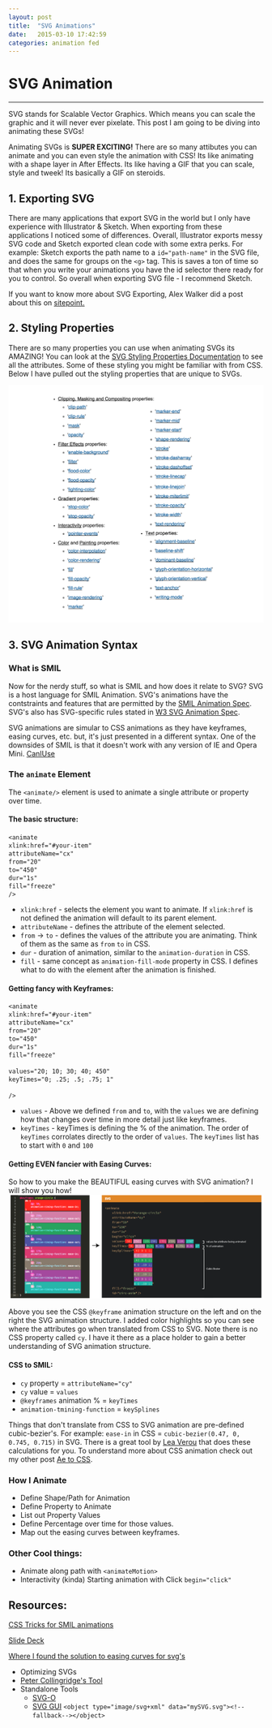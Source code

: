 ```yaml
---
layout: post
title:  "SVG Animations"
date:   2015-03-10 17:42:59
categories: animation fed
---
```


# SVG Animation
---

SVG stands for Scalable Vector Graphics. Which means you can scale the graphic and it will never ever pixelate. This post I am going to be diving into animating these SVGs!

Animating SVGs is **SUPER EXCITING!** There are so many attibutes you can animate and you can even style the animation with CSS! Its like animating with a shape layer in After Effects. Its like having a GIF that you can scale, style and tweek!
Its basically a GIF on steroids.


## 1. Exporting SVG

There are many applications that export SVG in the world but I only have experience with Illustrator & Sketch. When exporting from these applications I noticed some of differences. Overall, Illustrator exports messy SVG code and Sketch exported clean code with some extra perks. For example: Sketch exports the path name to a `id="path-name"` in the SVG file, and does the same for groups on the `<g>` tag. This is saves a ton of time so that when you write your animations you have the id selector there ready for you to control. So overall when exporting SVG file - I recommend Sketch. 

If you want to know more about SVG Exporting, Alex Walker did a post about this on [sitepoint.](http://www.sitepoint.com/designers-guide-working-with-svg/)


## 2. Styling Properties

There are so many properties you can use when animating SVGs its AMAZING! You can look at the [SVG Styling Properties Documentation](http://www.w3.org/TR/SVG2/styling.html#SVGStylingProperties) to see all the attributes. Some of these styling you might be familiar with from CSS. Below I have pulled out the styling properties that are unique to SVGs.

![svg-properties](../../images/posts/svg-animation/svg-properties.png)


## 3. SVG Animation Syntax

### What is SMIL

Now for the nerdy stuff, so what is SMIL and how does it relate to SVG? SVG is a host language for SMIL Animation. SVG's animations have the contstraints and features that are permitted by the [SMIL Animation Spec](http://www.w3.org/TR/2001/REC-smil-animation-20010904/). SVG's also has SVG-specific rules stated in [W3 SVG Animation Spec](http://www.w3.org/TR/SVG/animate.html).

SVG animations are simular to CSS animations as they have keyframes, easing curves, etc. but, it's just presented in a different syntax. One of the downsides of SMIL is that it doesn't work with any version of IE and Opera Mini. [CanIUse](http://caniuse.com/#feat=svg-smil)

### The `animate` Element

The `<animate/>` element is used to animate a single attribute or property over time. 

#### The basic structure:

	<animate
	xlink:href="#your-item"
	attributeName="cx"
	from="20"
	to="450"
	dur="1s"
	fill="freeze"
	/>
	
* `xlink:href` - selects the element you want to animate. If `xlink:href` is not defined the animation will default to its parent element.
* `attributeName` - defines the attribute of the element selected.
* `from` -> `to` - defines the values of the attribute you are animating. Think of them as the same as `from` `to` in CSS.
* `dur` - duration of animation, similar to the `animation-duration` in CSS.
* `fill` - same concept as `animation-fill-mode` property in CSS. I defines what to do with the element after the animation is finished.

#### Getting fancy with Keyframes:

	<animate
	xlink:href="#your-item"
	attributeName="cx"
	from="20"
	to="450"
	dur="1s"
	fill="freeze"
	
	values="20; 10; 30; 40; 450"
	keyTimes="0; .25; .5; .75; 1"
	
	/>

* `values` - Above we defined `from` and `to`, with the `values` we are defining how that changes over time in more detail just like keyframes.
* `keyTimes` - keyTimes is defining the % of the animation. The order of `keyTimes` corrolates directly to the order of `values`. The `keyTimes` list has to start with `0` and `100`


#### Getting EVEN fancier with Easing Curves:

So how to you make the BEAUTIFUL easing curves with SVG animation? I will show you how! 		
![SVG Animation Breakdown](../../images/posts/svg-animation/svg-ani-03.png)

Above you see the CSS `@keyframe` animation structure on the left and on the right the SVG animation structure. I added color highlights so you can see where the attributes go when translated from CSS to SVG.
Note there is no CSS property called `cy`. I have it there as a place holder to gain a better understanding of SVG animation structure.

#### CSS to SMIL:
* `cy` property = `attributeName="cy"`
* `cy` value = `values`
* `@keyframes` animation % = `keyTimes`
* `animation-tmining-function` = `keySplines`


Things that don't translate from CSS to SVG animation are pre-defined cubic-bezier's. For example: `ease-in` in CSS = `cubic-bezier(0.47, 0, 0.745, 0.715)` in SVG. There is a great tool by [Lea Verou](http://cubic-bezier.com/#.17,.67,.83,.67) that does these calculations for you. To understand more about CSS animation check out my other post [Ae to CSS](https://medium.com/@ryan_brownhill/after-effects-to-css-79225c1d767e).


### How I Animate

* Define Shape/Path for Animation
* Define Property to Animate
* List out Property Values
* Define Percentage over time for those values.
* Map out the easing curves between keyframes.

### Other Cool things:

* Animate along path with `<animateMotion>`
* Interactivity (kinda) Starting animation with Click `begin="click"` 


## Resources:
		
[CSS Tricks for SMIL animations](https://css-tricks.com/guide-svg-animations-smil/)

[Slide Deck](http://slides.com/sarasoueidan/styling-animating-svgs-with-css#/10)

[Where I found the solution to easing curves for svg's](https://msdn.microsoft.com/en-us/library/ms533119%28v=vs.85%29.aspx)

* Optimizing SVGs
* [Peter Collingridge's Tool](http://petercollingridge.appspot.com/svg-editor)
* Standalone Tools
	* [SVG-O](https://github.com/svg/svgo) 
	* [SVG GUI](https://github.com/svg/svgo-gui)
	`<object type="image/svg+xml" data="mySVG.svg"><!--fallback--></object>`
			
